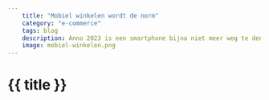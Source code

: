 ```yaml
---
    title: "Mobiel winkelen wordt de norm"
    category: "e-commerce"
    tags: blog
    description: Anno 2023 is een smartphone bijna niet meer weg te denken. Meer zelfs, bij een groot deel van de bevolking lijkt hij wel vastgeroest aan de hand. En waarom ook niet? Het is nu eenmaal een kleine wereld aan informatie en vermaak, die je zomaar in je broekzak steekt. Tegenwoordig is het dan ook voor velen de eerste keuze bij het vergelijken en aankopen van producten. 6 op de 10 Belgen geeft aan dat ze graag online shoppen, met hun smartphonescherm als grote favoriet.
    image: mobiel-winkelen.png
---
```

<h1>
    {{ title }}
</h1>